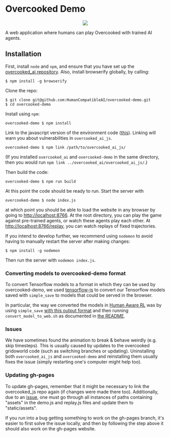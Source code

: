 # Overcooked Demo
<p align="center">
<img src="https://i.imgur.com/Rk2Hp55.png" >
</p>

A web application where humans can play Overcooked with trained AI agents.

## Installation

First, install `node` and `npm`, and ensure that you have set up the [overcooked_ai repository](https://github.com/HumanCompatibleAI/overcooked_ai).
Also, install browserify globally, by calling: 

    $ npm install -g browserify

Clone the repo:

    $ git clone git@github.com:HumanCompatibleAI/overcooked-demo.git
    $ cd overcooked-demo

Install using `npm`:

    overcooked-demo $ npm install

Link to the javascript version of the environment code ([this](https://github.com/HumanCompatibleAI/overcooked_ai/tree/master/overcooked_ai_js)). Linking will warn you about vulnerabilities in `overcooked_ai_js`.

    overcooked-demo $ npm link /path/to/overcooked_ai_js/

(If you installed `overcooked_ai` and `overcooked-demo` in the same directory, then you would run `npm link ../overcooked_ai/overcooked_ai_js/`.)

Then build the code:

    overcooked-demo $ npm run build

At this point the code should be ready to run. Start the server with

    overcooked-demo $ node index.js

at which point you should be able to load the website in any browser by going to [http://localhost:8766](http://localhost:8766). At the root directory, you can play the game against pre-trained agents, or watch these agents play each other. At [http://localhost:8766/replay](http://localhost:8766/replay), you can watch replays of fixed trajectories.

If you intend to develop further, we recommend using `nodemon` to avoid having to manually restart the server after making changes:

    $ npm install -g nodemon

Then run the server with `nodemon index.js`.

### Converting models to overcooked-demo format

To convert Tensorflow models to a format in which they can be used by overcooked-demo, we used [tensorflow-js](https://github.com/tensorflow/tfjs) to convert our Tensorflow models saved with `simple_save` to models that could be served in the browser.

In particular, the way we converted the models in [Human Aware RL](https://github.com/HumanCompatibleAI/human_aware_rl) was by using `simple_save` [with this output format](https://github.com/HumanCompatibleAI/human_aware_rl/blob/master/human_aware_rl/ppo/ppo.py#L222) and then running `convert_model_to_web.sh` as documented in [the README](https://github.com/HumanCompatibleAI/human_aware_rl#converting-models-to-js-format).

### Issues

We have sometimes found the animation to break & behave weirdly (e.g. skip timesteps). This is usually caused by updates to the overcooked gridoworld code (such as switching branches or updating). Uninstalling both `overcooked_ai_js` and `overcooked-demo` and reinstalling them usually fixes the issue (simply restarting one's computer might help too).

### Updating gh-pages

To update gh-pages, remember that it might be necessary to link the overcooked_js repo again (if changes were made there too). Additionally, due to an [issue](https://github.com/HumanCompatibleAI/overcooked-demo/issues/14), one must go through all instances of paths containing "assets" in the demo.js and replay.js files and update them to "static/assets".

If you run into a bug getting something to work on the gh-pages branch, it's easier to first solve the issue locally, and then by following the step above it should also work on the gh-pages website.